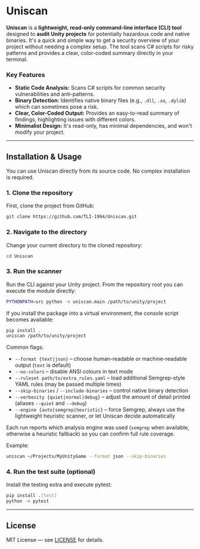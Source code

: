 # Uniscan

**Uniscan** is a **lightweight, read-only command-line interface (CLI) tool** designed to **audit Unity projects** for potentially hazardous code and native binaries. It's a quick and simple way to get a security overview of your project without needing a complex setup. The tool scans C# scripts for risky patterns and provides a clear, color-coded summary directly in your terminal.

### Key Features
* **Static Code Analysis:** Scans C# scripts for common security vulnerabilities and anti-patterns.
* **Binary Detection:** Identifies native binary files (e.g., `.dll`, `.so`, `.dylib`) which can sometimes pose a risk.
* **Clear, Color-Coded Output:** Provides an easy-to-read summary of findings, highlighting issues with different colors.
* **Minimalist Design:** It's read-only, has minimal dependencies, and won't modify your project.

---

## Installation & Usage

You can use Uniscan directly from its source code. No complex installation is required.

### 1. Clone the repository

First, clone the project from GitHub:

```bash
git clone https://github.com/TLI-1994/Uniscan.git
```

### 2. Navigate to the directory
Change your current directory to the cloned repository:
```bash
cd Uniscan
```

### 3. Run the scanner

Run the CLI against your Unity project. From the repository root you can execute the module directly:

```bash
PYTHONPATH=src python -m uniscan.main /path/to/unity/project
```

If you install the package into a virtual environment, the console script becomes available:

```bash
pip install .
uniscan /path/to/unity/project
```

Common flags:

* `--format {text|json}` – choose human-readable or machine-readable output (`text` is default)
* `--no-colors` – disable ANSI colours in text mode
* `--ruleset path/to/extra_rules.yaml` – load additional Semgrep-style YAML rules (may be passed multiple times)
* `--skip-binaries` / `--include-binaries` – control native binary detection
* `--verbosity {quiet|normal|debug}` – adjust the amount of detail printed (aliases `--quiet` and `--debug`)
* `--engine {auto|semgrep|heuristic}` – force Semgrep, always use the lightweight heuristic scanner, or let Uniscan decide automatically

Each run reports which analysis engine was used (`semgrep` when available, otherwise a heuristic fallback) so you can confirm full rule coverage.

Example:

```bash
uniscan ~/Projects/MyUnityGame --format json --skip-binaries
```

### 4. Run the test suite (optional)

Install the testing extra and execute pytest:

```bash
pip install .[test]
python -m pytest
```

---

## License

MIT License — see [LICENSE](../LICENSE) for details.
